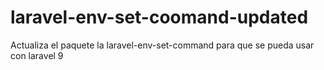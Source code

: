 # laravel-env-set-coomand-updated
Actualiza el paquete la laravel-env-set-command para que se pueda usar con laravel 9
